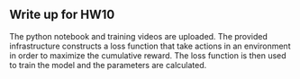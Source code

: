 ## Write up for HW10

The python notebook and training videos are uploaded. The provided infrastructure constructs a loss function that take actions in an environment in order to maximize the cumulative reward. The loss function is then used to train the model and the parameters are calculated.
